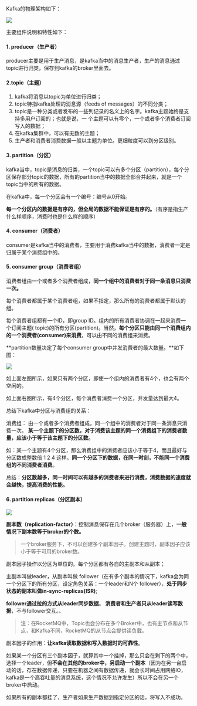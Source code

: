 Kafka的物理架构如下：

![](https://pcc.huitogo.club/z0/ac883ce247c1ff31c7cd4244392dcaed)



主要组件说明和特性如下：

#### 1. producer（生产者）

producer主要是用于生产消息，是kafka当中的消息生产者，生产的消息通过topic进行归类，保存到kafka的broker里面去。



#### 2.topic（主题）

1. kafka将消息以topic为单位进行归类；
2. topic特指kafka处理的消息源（feeds of messages）的不同分类；
3. topic是一种分类或者发布的一些列记录的名义上的名字。kafka主题始终是支持多用户订阅的；也就是说，一 个主题可以有零个，一个或者多个消费者订阅写入的数据；
4. 在kafka集群中，可以有无数的主题；
5. 生产者和消费者消费数据一般以主题为单位。更细粒度可以到分区级别。



#### 3. partition（分区）

kafka当中，topic是消息的归类，一个topic可以有多个分区（partition），每个分区保存部分topic的数据，所有的partition当中的数据全部合并起来，就是一个topic当中的所有的数据。

在kafka中，每一个分区会有一个编号：编号从0开始。

**每一个分区内的数据是有序的，但全局的数据不能保证是有序的。**（有序是指生产什么样顺序，消费时也是什么样的顺序）



#### 4. consumer（消费者）

consumer是kafka当中的消费者，主要用于消费kafka当中的数据，消费者一定是归属于某个消费组中的。



#### 5. consumer group（消费者组）

消费者组由一个或者多个消费者组成，**同一个组中的消费者对于同一条消息只消费一次。**

每个消费者都属于某个消费者组，如果不指定，那么所有的消费者都属于默认的组。

每个消费者组都有一个ID，即group ID。组内的所有消费者协调在一起来消费一个订阅主题( topic)的所有分区(partition)。当然，**每个分区只能由同一个消费组内的一个消费者(consumer)来消费**，可以由不同的消费组来消费。



**partition数量决定了每个consumer group中并发消费者的最大数量。**如下图：

![](https://pcc.huitogo.club/kafka1.png)



如上面左图所示，如果只有两个分区，即使一个组内的消费者有4个，也会有两个空闲的。

如上面右图所示，有4个分区，每个消费者消费一个分区，并发量达到最大4。



总结下kafka中分区与消费组的关系：

消费组： 由一个或者多个消费者组成，同一个组中的消费者对于同一条消息只消费一次。 **某一个主题下的分区数，对于消费该主题的同一个消费组下的消费者数量，应该小于等于该主题下的分区数。**



如：某一个主题有4个分区，那么消费组中的消费者应该小于等于4，而且最好与分区数成整数倍 1 2 4 这样。**同一个分区下的数据，在同一时刻，不能同一个消费组的不同消费者消费**。



总结：**分区数越多，同一时间可以有越多的消费者来进行消费，消费数据的速度就会越快，提高消费的性能。**



#### 6. partition replicas（分区副本）

![](https://pcc.huitogo.club/kafka2.png)



**副本数（replication-factor）**：控制消息保存在几个broker（服务器）上，**一般情况下副本数等于broker的个数。**

> 一个broker服务下，不可以创建多个副本因子。创建主题时，副本因子应该小于等于可用的broker数。
>



副本因子操作以分区为单位的。每个分区都有各自的主副本和从副本；

主副本叫做leader，从副本叫做 follower（在有多个副本的情况下，kafka会为同一个分区下的所有分区，设定角色关系：一个leader和N个 follower），**处于同步状态的副本叫做in-sync-replicas(ISR)**;

**follower通过拉的方式从leader同步数据**。 **消费者和生产者只从leader读写数据**，不与follower交互。、

> 注：在RocketMQ中，Topic也会分布在多个Broker中，也有主节点和从节点，和Kafka不同，RocketMQ的从节点会提供读负载。



副本因子的作用：**让kafka读取数据和写入数据时的可靠性**。

如果某一个分区有三个副本因子，就算其中一个挂掉，那么只会在剩下的两个中，选择一个leader，但**不会在其他的broker中，另启动一个副本**（因为在另一台启动的话，存在数据传递，只要在机器之间有数据传递，就会长时间占用网络IO，kafka是一个高吞吐量的消息系统，这个情况不允许发生）所以不会在另一个broker中启动。

如果所有的副本都挂了，生产者如果生产数据到指定分区的话，将写入不成功。







